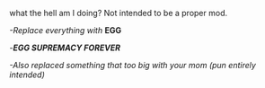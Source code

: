 what the hell am I doing? Not intended to be a proper mod.

_-Replace everything with_ **EGG**

_-**EGG SUPREMACY FOREVER**_

_-Also replaced something that too big with your mom (pun entirely intended)_

